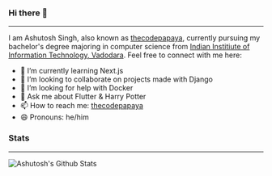 ### Hi there 👋
---
 I am Ashutosh Singh, also known as [thecodepapaya](thecodepapaya.dev), currently pursuing my bachelor's degree majoring in computer science from [Indian Institiute of Information Technology, Vadodara](http://www.iiitvadodara.ac.in). Feel free to connect with me here:

<!-- - 🔭 I’m currently working on ... -->
- 🌱 I’m currently learning Next.js
- 👯 I’m looking to collaborate on projects made with Django
- 🤔 I’m looking for help with Docker
- 💬 Ask me about Flutter & Harry Potter
- 📫 How to reach me: [thecodepapaya](mailto:thecodepapaya@gmail.com)
- 😄 Pronouns: he/him
<!-- - ⚡ Fun fact: ... -->

### Stats
---

![Ashutosh's Github Stats](https://readme.aashutosh.dev/api?username=thecodepapaya&show_icons=true&include_all_commits=true&theme=dark)